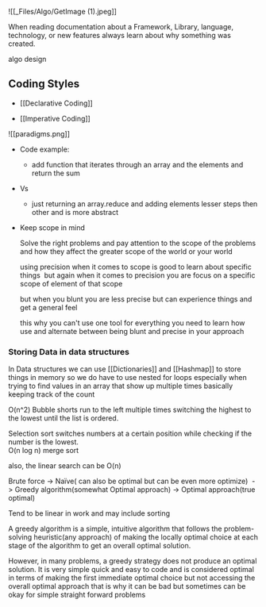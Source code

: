 ![[_Files/Algo/GetImage (1).jpeg]]

When reading documentation about a Framework, Library, language, technology, or new features always learn about why something was created.  

algo design 

## Coding Styles

-   [[Declarative Coding]]
    
-   [[Imperative Coding]]

![[paradigms.png]]

    
-   Code example: 
    
    -   add function that iterates through an array and the elements and return the sum  
        
-   Vs 
    
    -   just returning an array.reduce and adding elements lesser steps then other and is more abstract  
        
    
-   Keep scope in mind  
    
    Solve the right problems and pay attention to the scope of the problems and how they affect the greater scope of the world or your world 
    
    using precision when it comes to scope is good to learn about specific things  but again when it comes to precision you are focus on a specific scope of element of that scope 
    
    but when you blunt you are less precise but can experience things and get a general feel  
    
    this why you can't use one tool for everything you need to learn how use and alternate between being blunt and precise in your approach



### Storing Data in data structures

In Data structures we can use [[Dictionaries]] and [[Hashmap]] to store things in memory so we do have to use nested for loops especially when trying to find values in an array that show up multiple times basically keeping track of the count  
  
  
O(n^2) Bubble shorts run to the left multiple times switching the highest to the lowest until the list is ordered.  
  
Selection sort switches numbers at a certain position while checking if the number is the lowest.  
O(n log n) merge sort  
  
also, the linear search can be O(n)



Brute force -> Naïve( can also be optimal but can be even more optimize)  -> Greedy algorithm(somewhat Optimal approach) -> Optimal approach(true optimal) 

Tend to be linear in work and may include sorting   

A greedy algorithm is a simple, intuitive algorithm that follows the problem-solving heuristic(any approach) of making the locally optimal choice at each stage of the algorithm to get an overall optimal solution. 

However, in many problems, a greedy strategy does not produce an optimal solution. It is very simple quick and easy to code and is considered optimal in terms of making the first immediate optimal choice but not accessing the overall optimal approach that is why it can be bad but sometimes can be okay for simple straight forward problems